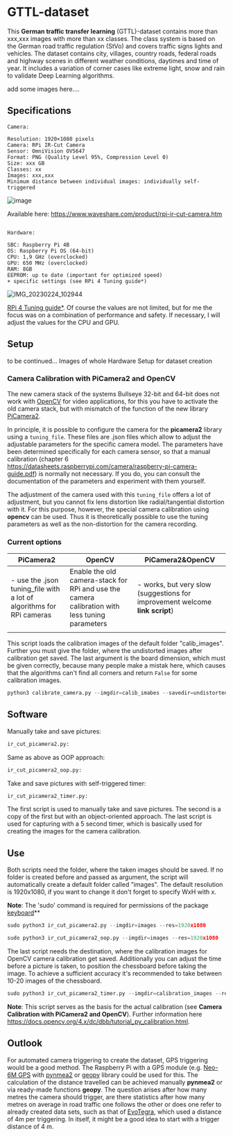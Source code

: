 # GTTL-dataset
This **German traffic transfer learning** (GTTL)-dataset contains more than xxx,xxx images with more than xx classes. The class system is based on the German road traffic regulation (StVo) and covers traffic signs lights and vehicles. The dataset contains city, villages, country roads, federal roads and highway scenes in different weather conditions, daytimes and time of year. It includes a variation of corner cases like extreme light, snow and rain to validate Deep Learning algorithms.

add some images here....



## Specifications
```
Camera:

Resolution: 1920×1080 pixels
Camera: RPi IR-Cut Camera
Sensor: OmniVision OV5647 
Format: PNG (Quality Level 95%, Compression Level 0)
Size: xxx GB
Classes: xx
Images: xxx,xxx
Minimum distance between individual images: individually self-triggered
```
![image](https://user-images.githubusercontent.com/62354721/221123624-c9bb0426-997a-4e2e-94f0-ba764db2f04c.png)

Available here: https://www.waveshare.com/product/rpi-ir-cut-camera.htm
```

Hardware:

SBC: Raspberry Pi 4B
OS: Raspberry Pi OS (64-bit)
CPU: 1,9 GHz (overclocked)
GPU: 650 MHz (overclocked)
RAM: 8GB
EEPROM: up to date (important for optimized speed)
+ specific settings (see RPi 4 Tuning guide*) 
```
![IMG_20230224_102944](https://user-images.githubusercontent.com/62354721/221149841-7bf500a8-adde-477b-adfa-16f22ecd0809.jpg)

 [RPi 4 Tuning guide*](https://github.com/Petros626/GTTL-dataset/blob/main/RPi%204%20Tuning%20Guide.pdf). Of course the values are not limited, but for me the focus was on a combination of performance and safety. If necessary, I will adjust the values for the CPU and GPU.



## Setup
to be continued... Images of whole Hardware Setup for dataset creation

### Camera Calibration with PiCamera2 and OpenCV
The new camera stack of the systems Bullseye 32-bit and 64-bit does not work with [OpenCV](https://github.com/opencv/opencv) for video applications, for this you have to activate the old camera stack, but with mismatch of the function of the new library [PiCamera2](https://github.com/raspberrypi/picamera2). 

In principle, it is possible to configure the camera for the **picamera2** library using a `tuning_file`. These files are .json files which allow to adjust the adjustable parameters for the specific camera model. The parameters have been determined specifically for each camera sensor, so that a manual calibration (chapter 6 https://datasheets.raspberrypi.com/camera/raspberry-pi-camera-guide.pdf) is normally not necessary. 
If you do, you can consult the documentation of the parameters and experiment with them yourself.

The adjustment of the camera used with this `tuning_file` offers a lot of adjustment, but you cannot fix lens distortion like radial/tangential distortion with it. For this purpose, however, the special camera calibration using **opencv** can be used. Thus it is theoretically possible to use the tuning parameters as well as the non-distortion for the camera recording.

### Current options

|    PiCamera2              |      OpenCV                   |   PiCamera2&OpenCV
|---------------------------|-------------------------------|-------------------|
| - use the .json tuning_file  with a lot of algorithms for RPi cameras | Enable the old camera-stack for RPi and use the camera calibration with less tuning parameters | - works, but very slow (suggestions for improvement welcome **link script**) |                    
|                           |                               |                   |  


This script loads the calibration images of the default folder "calib_images". Further you must give the folder, where the undistorted images after calibration get saved. The last argument is the board dimension, which must be given correctly, because many people make a mistak here, which causes that the algorithms can't find all corners and return `False` for some calibration images. 

```python
python3 calibrate_camera.py --imgdir=calib_imabes --savedir=undistorted_images --board=9x6
```




## Software
Manually take and save pictures:
```python
ir_cut_picamera2.py: 
```

Same as above as OOP approach:
```python
ir_cut_picamera2_oop.py:
```

Take and save pictures with self-triggered timer:
```python
ir_cut_picamera2_timer.py: 
```

The first script is used to manually take and save pictures. The second is a copy of the first but with an object-oriented approach. The last script is used for capturing with a 5 second timer, which is basically used for creating the images for the camera calibration.


## Use
Both scripts need the folder, where the taken images should be saved. If no folder is created before and passed as argument, the script will automatically create a default folder called "images". The default resolution is 1920x1080, if you want to change it don't forget to specify WxH with x.

**Note**: The 'sudo' command is required for permissions of the package [keyboard](https://github.com/boppreh/keyboard)**

```python 
sudo python3 ir_cut_picamera2.py --imgdir=images --res=1920x1080
```

```python
sudo python3 ir_cut_picamera2_oop.py --imgdir=images --res=1920x1080
```

The last script needs the destination, where the calibration images for OpenCV camera calibration get saved. Additionally you can adjust the time before a picture is taken, to position the chessboard before taking the image. To achieve a sufficient accuracy it's recommended to take between 10-20 images of the chessboard.

```python
sudo python3 ir_cut_picamera2_timer.py --imgdir=calibration_images --res=1920x1080 --time=5
```

__Note__: This script serves as the basis for the actual calibration (see **Camera Calibration with PiCamera2 and OpenCV**). Further information here https://docs.opencv.org/4.x/dc/dbb/tutorial_py_calibration.html.



## Outlook
For automated camera triggering to create the dataset, GPS triggering would be a good method. The Raspberry Pi with a GPS module (e.g. [Neo-6M GPS](https://www.berrybase.de/fr/u-blox-neo-6m-gps-ttl-empfaenger-inkl.-antenne) with [pynmea2](https://github.com/Knio/pynmea2) or [geopy](https://github.com/geopy/geopy) library could be used for this. The calculation of the distance travelled can be achieved manually **pynmea2** or via ready-made functions **geopy**. 
The question arises after how many metres the camera should trigger, are there statistics after how many metres on average in road traffic one follows the other or does one refer to already created data sets, such as that of [EvoTegra](https://www.evotegra.de/datasets), which used a distance of 4m per triggering. In itself, it might be a good idea to start with a trigger distance of 4 m.
